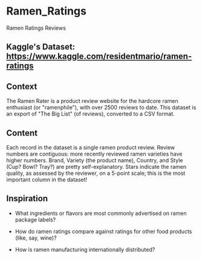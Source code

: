 # Ramen_Ratings
 Ramen Ratings Reviews

## Kaggle's Dataset: https://www.kaggle.com/residentmario/ramen-ratings
## Context

The Ramen Rater is a product review website for the hardcore ramen enthusiast (or "ramenphile"), with over 2500 reviews to date. This dataset is an export of "The Big List" (of reviews), converted to a CSV format.

## Content

Each record in the dataset is a single ramen product review. Review numbers are contiguous: more recently reviewed ramen varieties have higher numbers. Brand, Variety (the product name), Country, and Style (Cup? Bowl? Tray?) are pretty self-explanatory. Stars indicate the ramen quality, as assessed by the reviewer, on a 5-point scale; this is the most important column in the dataset!

## Inspiration

* What ingredients or flavors are most commonly advertised on ramen package labels?

* How do ramen ratings compare against ratings for other food products (like, say, wine)?

* How is ramen manufacturing internationally distributed?